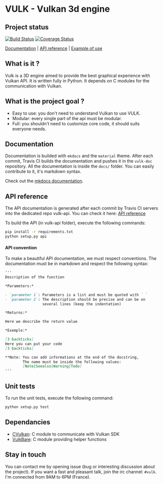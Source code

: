 # VULK - Vulkan 3d engine

## Project status

[![Build Status](https://travis-ci.org/realitix/vulk.svg?branch=master)](https://travis-ci.org/realitix/vulk)
[![Coverage Status](https://coveralls.io/repos/github/realitix/vulk/badge.svg?branch=master)](https://coveralls.io/github/realitix/vulk?branch=master)

[Documentation](https://realitix.github.io/vulk-doc/) | [API reference](https://realitix.github.io/vulk-api/) |
[Example of use](https://github.com/realitix/vulk-demo)

## What is it ?

Vulk is a 3D engine aimed to provide the best graphical experience with Vulkan API.
It is written fully in Python. It depends on C modules for the communication with
Vulkan.

## What is the project goal ?

- Easy to use: you don't need to understand Vulkan to use VULK.
- Modular: every single part of the api must be modular.
- Full: you shouldn't need to customize core code, it should suits everyone needs.

## Documentation

Documentation is builded with `mkdocs` and the `material` theme.
After each commit, Travis CI builds the documentation and pushes it in the
`vulk-doc` repository. All the documentation is inside the `docs/` folder.
You can easily contribute to it, it's markdown syntax.

Check out the [mkdocs documentation](http://www.mkdocs.org/).

## API reference
The API documentation is generated after each commit by Travis CI servers
into the dedicated repo vulk-api. You can check it here:
[API reference](https://realitix.github.io/vulk-api/)

To build the API (in vulk-api folder), execute the following commands:

```bash
pip install -r requirements.txt
python setup.py api
```

#### API convention
To make a beautiful API documentation, we must respect conventions.
The documentation must be in markdown and respect the following syntax:

```markdown
'''
Description of the function

*Parameters:*

- `parameter 1`: Parameters is a list and must be quoted with ` `
- `parameter 2`: The description should be precise and can be on
                 several lines (keep the indentation)

*Returns:*

Here we describe the return value

*Exemple:*

[3 backticks]
Here you can put your code
[3 backticks]

**Note: You can add informations at the end of the docstring,
        The name must be inside the following values:
        [Note|Seealso|Warning|Todo]
'''
```

## Unit tests

To run the unit tests, execute the following command:

```bash
python setup.py test
```

## Dependancies

- [CVulkan](https://github.com/realitix/cvulkan): C module to communicate with Vulkan SDK
- [VulkBare](https://github.com/realitix/vulk-bare): C module providing helper functions

## Stay in touch

You can contact me by opening issue (bug or interesting discussion about
the project). If you want a fast and pleasant talk, join the irc channel:
`#vulk`. I'm connected from 9AM to 6PM (France).
